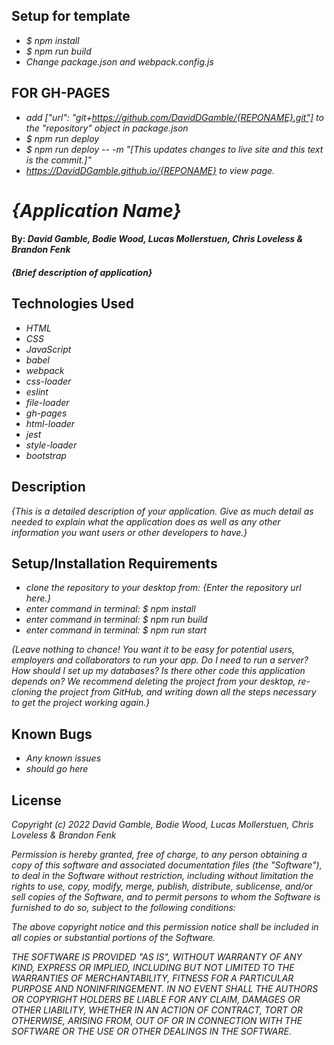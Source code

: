 ## Setup for template
* _$ npm install_
* _$ npm run build_
* _Change package.json and webpack.config.js_
## FOR GH-PAGES
* _add ["url": "git+https://github.com/DavidDGamble/{REPONAME}.git"] to the "repository" object in package.json_
* _$ npm run deploy_
* _$ npm run deploy -- -m "[This updates changes to live site and this text is the commit.]"_
* _https://DavidDGamble.github.io/{REPONAME} to view page._

# _{Application Name}_

#### By: _**David Gamble, Bodie Wood, Lucas Mollerstuen, Chris Loveless & Brandon Fenk**_

#### _{Brief description of application}_

## Technologies Used

* _HTML_
* _CSS_
* _JavaScript_
* _babel_
* _webpack_
* _css-loader_
* _eslint_
* _file-loader_
* _gh-pages_
* _html-loader_
* _jest_
* _style-loader_
* _bootstrap_

## Description

_{This is a detailed description of your application. Give as much detail as needed to explain what the application does as well as any other information you want users or other developers to have.}_

## Setup/Installation Requirements

* _clone the repository to your desktop from: {Enter the repository url here.}_
* _enter command in terminal: $ npm install_
* _enter command in terminal: $ npm run build_
* _enter command in terminal: $ npm run start_

_{Leave nothing to chance! You want it to be easy for potential users, employers and collaborators to run your app. Do I need to run a server? How should I set up my databases? Is there other code this application depends on? We recommend deleting the project from your desktop, re-cloning the project from GitHub, and writing down all the steps necessary to get the project working again.}_

## Known Bugs

* _Any known issues_
* _should go here_

## License

_Copyright (c) 2022 David Gamble, Bodie Wood, Lucas Mollerstuen, Chris Loveless & Brandon Fenk_

_Permission is hereby granted, free of charge, to any person obtaining a copy of this software and associated documentation files (the "Software"), to deal in the Software without restriction, including without limitation the rights to use, copy, modify, merge, publish, distribute, sublicense, and/or sell copies of the Software, and to permit persons to whom the Software is furnished to do so, subject to the following conditions:_

_The above copyright notice and this permission notice shall be included in all copies or substantial portions of the Software._

_THE SOFTWARE IS PROVIDED "AS IS", WITHOUT WARRANTY OF ANY KIND, EXPRESS OR IMPLIED, INCLUDING BUT NOT LIMITED TO THE WARRANTIES OF MERCHANTABILITY, FITNESS FOR A PARTICULAR PURPOSE AND NONINFRINGEMENT. IN NO EVENT SHALL THE AUTHORS OR COPYRIGHT HOLDERS BE LIABLE FOR ANY CLAIM, DAMAGES OR OTHER LIABILITY, WHETHER IN AN ACTION OF CONTRACT, TORT OR OTHERWISE, ARISING FROM, OUT OF OR IN CONNECTION WITH THE SOFTWARE OR THE USE OR OTHER DEALINGS IN THE SOFTWARE._
